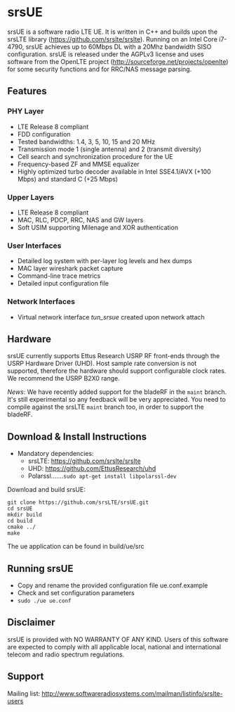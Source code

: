 srsUE
========

srsUE is a software radio LTE UE. It is written in C++ and builds upon the srsLTE library (https://github.com/srslte/srslte). Running on an Intel Core i7-4790, srsUE achieves up to 60Mbps DL with a 20Mhz bandwidth SISO configuration.
srsUE is released under the AGPLv3 license and uses software from the OpenLTE project (http://sourceforge.net/projects/openlte) for some security functions and for RRC/NAS message parsing.

Features
--------

### PHY Layer
 
 * LTE Release 8 compliant
 * FDD configuration
 * Tested bandwidths: 1.4, 3, 5, 10, 15 and 20 MHz
 * Transmission mode 1 (single antenna) and 2 (transmit diversity) 
 * Cell search and synchronization procedure for the UE
 * Frequency-based ZF and MMSE equalizer
 * Highly optimized turbo decoder available in Intel SSE4.1/AVX (+100 Mbps) and standard C (+25 Mbps)

### Upper Layers

 * LTE Release 8 compliant
 * MAC, RLC, PDCP, RRC, NAS and GW layers
 * Soft USIM supporting Milenage and XOR authentication

### User Interfaces

 * Detailed log system with per-layer log levels and hex dumps
 * MAC layer wireshark packet capture
 * Command-line trace metrics
 * Detailed input configuration file

### Network Interfaces

 * Virtual network interface *tun_srsue* created upon network attach

Hardware
--------

srsUE currently supports Ettus Research USRP RF front-ends through the USRP Hardware Driver (UHD). Host sample rate conversion is not supported, therefore the hardware should support configurable clock rates. We recommend the USRP B2X0 range.

*News*: We have recently added support for the bladeRF in the `maint` branch. It's still experimental so any feedback will be very appreciated. You need to compile against the srsLTE `maint` branch too, in order to support the bladeRF. 

Download & Install Instructions
-------------------------------

* Mandatory dependencies: 
  * srsLTE:        https://github.com/srslte/srslte
  * UHD:           https://github.com/EttusResearch/uhd
  * Polarssl.......```sudo apt-get install libpolarssl-dev```

Download and build srsUE: 
```
git clone https://github.com/srsLTE/srsUE.git
cd srsUE
mkdir build
cd build
cmake ../
make 
```

The ue application can be found in build/ue/src

Running srsUE
-------------

 * Copy and rename the provided configuration file ue.conf.example
 * Check and set configuration parameters
 * ```sudo ./ue ue.conf```

Disclaimer
----------

srsUE is provided with NO WARRANTY OF ANY KIND. Users of this software are expected to comply with all applicable local, national and international telecom and radio spectrum regulations.

Support
-------

Mailing list: http://www.softwareradiosystems.com/mailman/listinfo/srslte-users
